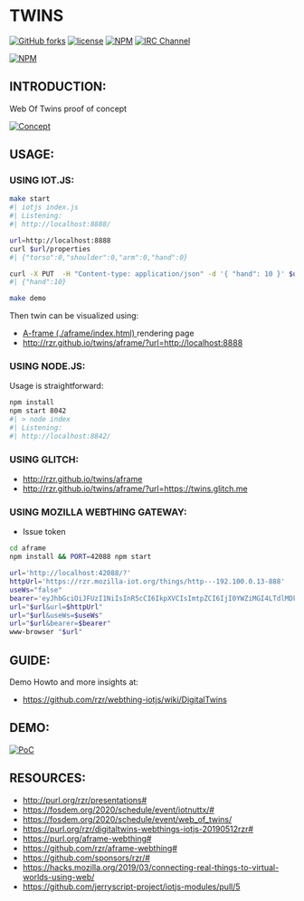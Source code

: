 # TWINS #

[![GitHub forks](https://img.shields.io/github/forks/rzr/twins.svg?style=social&label=Fork&maxAge=2592000)](https://GitHub.com/rzr/twins/network/)
[![license](https://img.shields.io/badge/license-MPL--2.0-blue.svg)](LICENSE)
[![NPM](https://img.shields.io/npm/v/twins.svg)](https://www.npmjs.com/package/twins)
[![IRC Channel](https://img.shields.io/badge/chat-on%20freenode-brightgreen.svg)](https://kiwiirc.com/client/irc.freenode.net/#tizen)

[![NPM](https://nodei.co/npm/twins.png)](https://npmjs.org/package/twins)


## INTRODUCTION: ##

Web Of Twins proof of concept

[![Concept](https://image.slidesharecdn.com/web-of-twins-20190604rzr-190604205255/95/weboftwins20190604rzr-1-638.jpg)](http://www.slideshare.net/slideshow/embed_code/key/16GRRsNuiRCfa6#weboftwins20190604rzr# "weboftwins20190604rzr")


## USAGE: ##

### USING IOT.JS: ###

```sh
make start
#| iotjs index.js 
#| Listening:
#| http://localhost:8888/

url=http://localhost:8888
curl $url/properties
#| {"torso":0,"shoulder":0,"arm":0,"hand":0}

curl -X PUT  -H "Content-type: application/json" -d '{ "hand": 10 }' $url/properties/hand
#| {"hand":10}

make demo
```

Then twin can be visualized using:

* [A-frame (./aframe/index.html) ](./aframe/index.html) rendering page
* <http://rzr.github.io/twins/aframe/?url=http://localhost:8888>


### USING NODE.JS: ###

Usage is straightforward:

```sh
npm install
npm start 8042
#| > node index
#| Listening:
#| http://localhost:8842/
```

### USING GLITCH: ###

* <http://rzr.github.io/twins/aframe>
* <http://rzr.github.io/twins/aframe/?url=https://twins.glitch.me>

### USING MOZILLA WEBTHING GATEWAY: ###

* Issue token

```sh
cd aframe
npm install && PORT=42088 npm start

url='http://localhost:42088/?'
httpUrl='https://rzr.mozilla-iot.org/things/http---192.100.0.13-888'
useWs="false"
bearer='eyJhbGciOiJFUzI1NiIsInR5cCI6IkpXVCIsImtpZCI6IjI0YWZiMGI4LTdlMDktNDgzYy1iMTc4LTkyNDBjMjQxMWMxNiJ9.eyJjbGllbnRfaWQiOiJsb2NhbC10b2tlbiIsInJvbGUiOiJhY2Nlc3NfdG9rZW4iLCJzY29wZSI6Ii90aGluZ3M6cmVhZHdyaXRlIiwiaWF0IjoxNTgwNDA1NDkyLCJpc3MiOiJodHRwczovL3J6ci5tb3ppbGxhLWlvdC5vcmcifQ.9OoC503xdppFBEKMKQoXBnK5RbamLuWo0hZg2evdImRUXwVEovfbhAqHFCwCFGyADYKpT8mTWOzlMKZ_ahddoA'
url="$url&url=$httpUrl"
url="$url&useWs=$useWs"
url="$url&bearer=$bearer"
www-browser "$url"
```


## GUIDE: ##

Demo Howto and more insights at:

* <https://github.com/rzr/webthing-iotjs/wiki/DigitalTwins>


## DEMO: ##

[![PoC](https://i.giphy.com/media/XCsnIn6WlWNOeT2etZ/giphy.gif)](https://purl.org/rzr/digitaltwins-webthings-iotjs-20190512rzr#digitaltwins-webthings-iotjs-20190512rzr# "digitaltwins-webthings-iotjs-20190512rzr")


## RESOURCES: ##

* <http://purl.org/rzr/presentations#>
* <https://fosdem.org/2020/schedule/event/iotnuttx/#>
* <https://fosdem.org/2020/schedule/event/web_of_twins/>
* <https://purl.org/rzr/digitaltwins-webthings-iotjs-20190512rzr#>
* <https://purl.org/aframe-webthing#>
* <https://github.com/rzr/aframe-webthing#>
* <https://github.com/sponsors/rzr/#>
* <https://hacks.mozilla.org/2019/03/connecting-real-things-to-virtual-worlds-using-web/>
* <https://github.com/jerryscript-project/iotjs-modules/pull/5>
